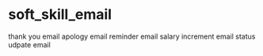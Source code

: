 # soft_skill_email
thank you email
apology email
reminder email
salary increment email
status udpate email

